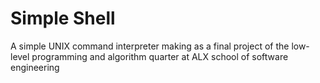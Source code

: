 # Simple Shell

A simple UNIX command interpreter making as a final project of the low-level programming and algorithm quarter at ALX school of software engineering

